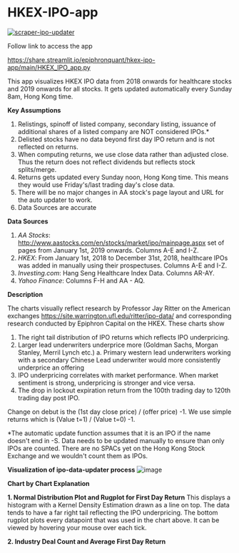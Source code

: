 # HKEX-IPO-app

[![scraper-ipo-updater](https://github.com/epiphronquant/HKEX-IPO-app/actions/workflows/main.yml/badge.svg)](https://github.com/epiphronquant/HKEX-IPO-app/actions/workflows/main.yml)

Follow link to access the app

https://share.streamlit.io/epiphronquant/hkex-ipo-app/main/HKEX_IPO_app.py

This app visualizes HKEX IPO data from 2018 onwards for healthcare stocks and 2019 onwards for all stocks. It gets updated automatically every Sunday 8am, Hong Kong time.

**Key Assumptions**
1. Relistings, spinoff of listed company, secondary listing, issuance of additional shares of a listed company are NOT considered IPOs.*
2. Delisted stocks have no data beyond first day IPO return and is not reflected on returns.
3. When computing returns, we use close data rather than adjusted close. Thus the return does not reflect dividends but reflects stock splits/merge.
4. Returns gets updated every Sunday noon, Hong Kong time. This means they would use Friday's/last trading day's close data.
5. There will be no major changes in AA stock's page layout and URL for the auto updater to work.
6. Data Sources are accurate

**Data Sources**

1. _AA Stocks_: http://www.aastocks.com/en/stocks/market/ipo/mainpage.aspx set of pages from January 1st, 2019 onwards. Columns A-E and I-Z.
2. _HKEX_: From January 1st, 2018 to December 31st, 2018, healthcare IPOs was added in manually using their prospectuses. Columns A-E and I-Z.
3. _Investing.com_: Hang Seng Healthcare Index Data. Columns AR-AY.
4. _Yahoo Finance_: Columns F-H and AA - AQ.

**Description**

The charts visually reflect research by Professor Jay Ritter on the American exchanges https://site.warrington.ufl.edu/ritter/ipo-data/ and corresponding research conducted by Epiphron Capital on the HKEX. These charts show 
1. The right tail distribution of IPO returns which reflects IPO underpricing.
2. Larger lead underwriters underprice more (Goldman Sachs, Morgan Stanley, Merril Lynch etc.)
      a. Primary western lead underwriters working with a secondary Chinese Lead underwriter would more consistently underprice an offering
3. IPO underpricing correlates with market performance. When market sentiment is strong, underpricing is stronger and vice versa.
4. The drop in lockout expiration return from the 100th trading day to 120th trading day post IPO. 

Change on debut is the (1st day close price) / (offer price) -1. We use simple returns which is (Value t=1) / (Value t=0) -1. 

*The automatic update function assumes that it is an IPO if the name doesn't end in -S. Data needs to be updated manually to ensure than only IPOs are counted. There are no SPACs yet on the Hong Kong Stock Exchange and we wouldn't count them as IPOs.

**Visualization of ipo-data-updater process**
![image](https://user-images.githubusercontent.com/91112822/148018543-62c689b0-b559-40f1-907c-ab1bfeb05427.png)

**Chart by Chart Explanation**

**1. Normal Distribution Plot and Rugplot for First Day Return**
This displays a histogram with a Kernel Density Estimation drawn as a line on top. The data tends to have a far right tail reflecting the IPO underpricing. The bottom rugplot plots every datapoint that was used in the chart above. It can be viewed by hovering your mouse over each tick. 

**2. Industry Deal Count and Average First Day Return**
